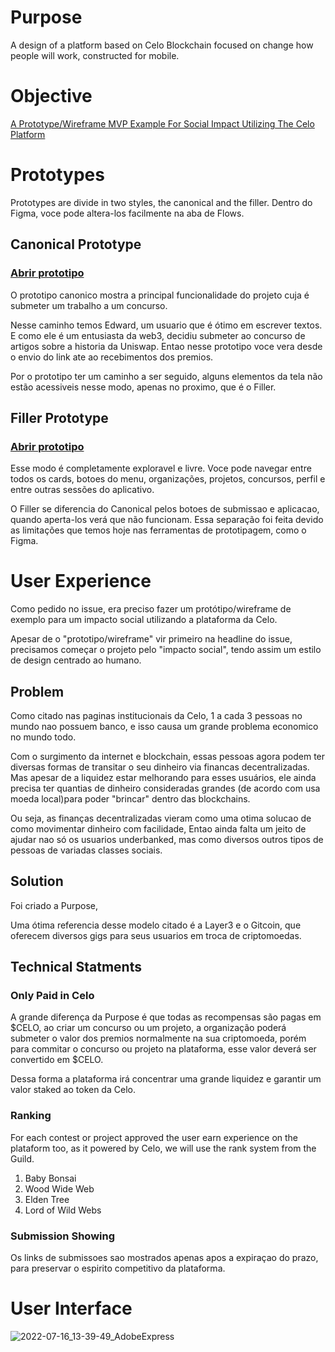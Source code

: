 # Purpose
A design of a platform based on Celo Blockchain focused on change how people will work, constructed for mobile.

# Objective
[A Prototype/Wireframe MVP Example For Social Impact Utilizing The Celo Platform](https://gitcoin.co/issue/29048)

# Prototypes
Prototypes are divide in two styles, the canonical and the filler. Dentro do Figma, voce pode altera-los facilmente na aba de Flows.
## Canonical Prototype
### [Abrir prototipo](https://markdownlivepreview.com/)

O prototipo canonico mostra a principal funcionalidade do projeto cuja é submeter um trabalho a um concurso. 

Nesse caminho temos Edward, um usuario que é ótimo em escrever textos. E como ele é um entusiasta da web3, decidiu submeter ao concurso de artigos sobre a historia da Uniswap. Entao nesse prototipo voce vera desde o envio do link ate ao recebimentos dos premios.

Por o prototipo ter um caminho a ser seguido, alguns elementos da tela não estão acessiveis nesse modo, apenas no proximo, que é o Filler.

## Filler Prototype
### [Abrir prototipo](https://markdownlivepreview.com/)
Esse modo é completamente exploravel e livre. Voce pode navegar entre todos os cards, botoes do menu, organizações, projetos, concursos, perfil e entre outras sessões do aplicativo.

O Filler se diferencia do Canonical pelos botoes de submissao e aplicacao, quando aperta-los verá que não funcionam. Essa separação foi feita devido as limitações que temos hoje nas ferramentas de prototipagem, como o Figma.

# User Experience
Como pedido no issue, era preciso fazer um protótipo/wireframe de exemplo para um impacto social utilizando a plataforma da Celo.

Apesar de o "prototipo/wireframe" vir primeiro na headline do issue, precisamos começar o projeto pelo "impacto social", tendo assim um estilo de design centrado ao humano.
## Problem
Como citado nas paginas institucionais da Celo, 1 a cada 3 pessoas no mundo nao possuem banco, e isso causa um grande problema economico no mundo todo.

Com o surgimento da internet e blockchain, essas pessoas agora podem ter diversas formas de transitar o seu dinheiro via financas decentralizadas. Mas apesar de a liquidez estar melhorando para esses usuários, ele ainda precisa ter quantias de dinheiro consideradas grandes (de acordo com usa moeda local)para poder "brincar" dentro das blockchains.

Ou seja, as finanças decentralizadas vieram como uma otima solucao de como movimentar dinheiro com facilidade, Entao ainda falta um jeito de ajudar nao só os usuarios underbanked, mas como diversos outros tipos de pessoas de variadas classes sociais.

## Solution

Foi criado a Purpose,

Uma ótima referencia desse modelo citado é a Layer3 e o Gitcoin, que oferecem diversos gigs para seus usuarios em troca de criptomoedas.

## Technical Statments
### Only Paid in Celo
A grande diferença da Purpose é que todas as recompensas são pagas em $CELO, ao criar um concurso ou um projeto, a organização poderá submeter o valor dos premios normalmente na sua criptomoeda, porém para commitar o concurso ou projeto na plataforma, esse valor deverá ser convertido em $CELO.

Dessa forma a plataforma irá concentrar uma grande liquidez e garantir um valor staked ao token da Celo.

### Ranking
For each contest or project approved the user earn experience on the plataform too, as it powered by Celo, we will use the rank system from the Guild.

1. Baby Bonsai
1. Wood Wide Web
1. Elden Tree
1. Lord of Wild Webs

### Submission Showing
Os links de submissoes sao mostrados apenas apos a expiraçao do prazo, para preservar o espirito competitivo da plataforma.

# User Interface
![2022-07-16_13-39-49_AdobeExpress](https://user-images.githubusercontent.com/73398891/179364507-264cf51a-2cce-4b7f-8529-37c187288959.gif)
